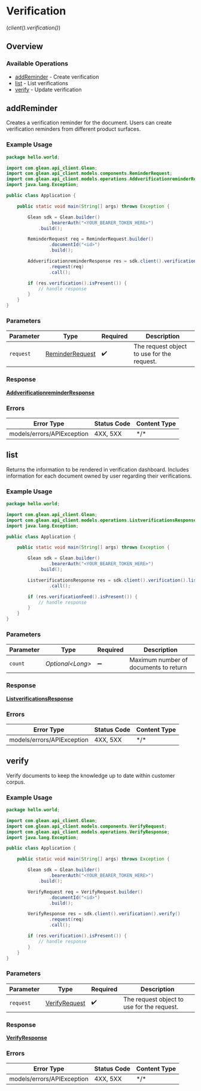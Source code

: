 # Verification
(*client().verification()*)

## Overview

### Available Operations

* [addReminder](#addreminder) - Create verification
* [list](#list) - List verifications
* [verify](#verify) - Update verification

## addReminder

Creates a verification reminder for the document. Users can create verification reminders from different product surfaces.

### Example Usage

```java
package hello.world;

import com.glean.api_client.Glean;
import com.glean.api_client.models.components.ReminderRequest;
import com.glean.api_client.models.operations.AddverificationreminderResponse;
import java.lang.Exception;

public class Application {

    public static void main(String[] args) throws Exception {

        Glean sdk = Glean.builder()
                .bearerAuth("<YOUR_BEARER_TOKEN_HERE>")
            .build();

        ReminderRequest req = ReminderRequest.builder()
                .documentId("<id>")
                .build();

        AddverificationreminderResponse res = sdk.client().verification().addReminder()
                .request(req)
                .call();

        if (res.verification().isPresent()) {
            // handle response
        }
    }
}
```

### Parameters

| Parameter                                                 | Type                                                      | Required                                                  | Description                                               |
| --------------------------------------------------------- | --------------------------------------------------------- | --------------------------------------------------------- | --------------------------------------------------------- |
| `request`                                                 | [ReminderRequest](../../models/shared/ReminderRequest.md) | :heavy_check_mark:                                        | The request object to use for the request.                |

### Response

**[AddverificationreminderResponse](../../models/operations/AddverificationreminderResponse.md)**

### Errors

| Error Type                 | Status Code                | Content Type               |
| -------------------------- | -------------------------- | -------------------------- |
| models/errors/APIException | 4XX, 5XX                   | \*/\*                      |

## list

Returns the information to be rendered in verification dashboard. Includes information for each document owned by user regarding their verifications.

### Example Usage

```java
package hello.world;

import com.glean.api_client.Glean;
import com.glean.api_client.models.operations.ListverificationsResponse;
import java.lang.Exception;

public class Application {

    public static void main(String[] args) throws Exception {

        Glean sdk = Glean.builder()
                .bearerAuth("<YOUR_BEARER_TOKEN_HERE>")
            .build();

        ListverificationsResponse res = sdk.client().verification().list()
                .call();

        if (res.verificationFeed().isPresent()) {
            // handle response
        }
    }
}
```

### Parameters

| Parameter                             | Type                                  | Required                              | Description                           |
| ------------------------------------- | ------------------------------------- | ------------------------------------- | ------------------------------------- |
| `count`                               | *Optional\<Long>*                     | :heavy_minus_sign:                    | Maximum number of documents to return |

### Response

**[ListverificationsResponse](../../models/operations/ListverificationsResponse.md)**

### Errors

| Error Type                 | Status Code                | Content Type               |
| -------------------------- | -------------------------- | -------------------------- |
| models/errors/APIException | 4XX, 5XX                   | \*/\*                      |

## verify

Verify documents to keep the knowledge up to date within customer corpus.

### Example Usage

```java
package hello.world;

import com.glean.api_client.Glean;
import com.glean.api_client.models.components.VerifyRequest;
import com.glean.api_client.models.operations.VerifyResponse;
import java.lang.Exception;

public class Application {

    public static void main(String[] args) throws Exception {

        Glean sdk = Glean.builder()
                .bearerAuth("<YOUR_BEARER_TOKEN_HERE>")
            .build();

        VerifyRequest req = VerifyRequest.builder()
                .documentId("<id>")
                .build();

        VerifyResponse res = sdk.client().verification().verify()
                .request(req)
                .call();

        if (res.verification().isPresent()) {
            // handle response
        }
    }
}
```

### Parameters

| Parameter                                             | Type                                                  | Required                                              | Description                                           |
| ----------------------------------------------------- | ----------------------------------------------------- | ----------------------------------------------------- | ----------------------------------------------------- |
| `request`                                             | [VerifyRequest](../../models/shared/VerifyRequest.md) | :heavy_check_mark:                                    | The request object to use for the request.            |

### Response

**[VerifyResponse](../../models/operations/VerifyResponse.md)**

### Errors

| Error Type                 | Status Code                | Content Type               |
| -------------------------- | -------------------------- | -------------------------- |
| models/errors/APIException | 4XX, 5XX                   | \*/\*                      |